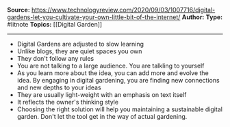 ---
---

**Source:** https://www.technologyreview.com/2020/09/03/1007716/digital-gardens-let-you-cultivate-your-own-little-bit-of-the-internet/
**Author:**
**Type:** #litnote 
**Topics:** [[Digital Garden]]

----
- Digital Gardens are adjusted to slow learning
- Unlike blogs, they are quiet spaces you own
- They don't follow any rules
- You are not talking to a large audience. You are talkling to yourself
- As you learn more about the idea, you can add more and evolve the idea. By engaging in digital gardening, you are finding new connections and new depths to your ideas
- They are usually light-weight with an emphasis on text itself
- It reflects the owner's thinking style
- Choosing the right solution will help you maintaining a sustainable digital garden. Don't let the tool get in the way of actual gardening. 